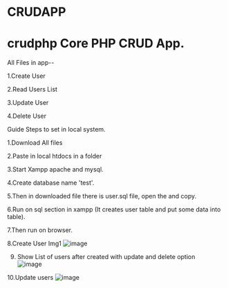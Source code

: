 # CRUDAPP

# crudphp Core PHP CRUD App.

All Files in app--

1.Create User

2.Read Users List

3.Update User

4.Delete User

Guide Steps to set in local system.

1.Download All files

2.Paste in local htdocs in a folder

3.Start Xampp apache and mysql.

4.Create database name 'test'.

5.Then in downloaded file there is user.sql file, open the and copy.

6.Run on sql section in xampp (It creates user table and put some data into table).

7.Then run on browser.

8.Create User Img1
![image](https://user-images.githubusercontent.com/115968261/231731586-5052bdcf-5d30-4ca9-8b69-7e6845b2b193.png)

9. Show List of users after created with update and delete option  
![image](https://user-images.githubusercontent.com/115968261/231731537-3e45ee20-a426-44c1-ac43-25e9d4b769ee.png)

10.Update users
![image](https://user-images.githubusercontent.com/115968261/231731645-28bdf5bf-186e-4df4-a462-4d2c7b63fdca.png)


